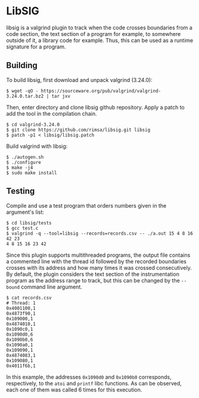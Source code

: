 # LibSIG

libsig is a valgrind plugin to track when the code crosses boundaries
from a code section, the text section of a program for example, to
somewhere outside of it, a library code for example. Thus, this
can be used as a runtime signature for a program.

## Building

To build libsig, first download and unpack valgrind (3.24.0):

    $ wget -qO - https://sourceware.org/pub/valgrind/valgrind-3.24.0.tar.bz2 | tar jxv

Then, enter directory and clone libsig github repository.
Apply a patch to add the tool in the compilation chain.

    $ cd valgrind-3.24.0
    $ git clone https://github.com/rimsa/libsig.git libsig
    $ patch -p1 < libsig/libsig.patch

Build valgrind with libsig:

    $ ./autogen.sh
    $ ./configure
    $ make -j4
    $ sudo make install

## Testing

Compile and use a test program that orders numbers given in the argument's list:

    $ cd libsig/tests
    $ gcc test.c
    $ valgrind -q --tool=libsig --records=records.csv -- ./a.out 15 4 8 16 42 23
    4 8 15 16 23 42

Since this plugin supports multithreaded programs, the output file contains a commented line
with the thread id followed by the recorded boundaries crosses with its address and how many
times it was crossed consecutively. By default, the plugin considers the text section of the
instrumentation program as the address range to track, but this can be changed by the `--bound`
command line argument.

    $ cat records.csv
    # Thread: 1
    0x4001100,1
    0x4873f90,1
    0x109000,1
    0x4874010,1
    0x1090c0,1
    0x1090d0,6
    0x1090b0,6
    0x1090a0,1
    0x109090,1
    0x4874083,1
    0x109080,1
    0x4011f6b,1

In this example, the addresses `0x1090d0` and `0x1090b0` corresponds, respectively, to the
`atoi` and `printf` libc functions. As can be observed, each one of them was called 6 times for
this execution.
